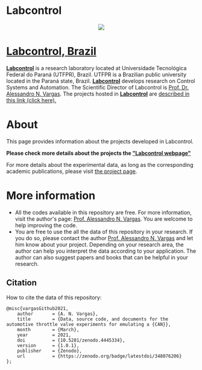 # Labcontrol

<p align="center"><a href="http://www.labcontrol.xyz/dokuwiki" target="_blank" rel="noopener"><img src="images/logo.png"></a></p>

# [Labcontrol, Brazil](http://www.labcontrol.xyz/dokuwiki)

[**Labcontrol**](http://www.labcontrol.xyz/dokuwiki)  is a research laboratory located at Universidade Tecnológica Federal do Paraná (UTFPR), Brazil. UTFPR is a Brazilian public university located in the Paraná state, Brazil. [**Labcontrol**](http://www.labcontrol.xyz/dokuwiki)  develops research on Control Systems and Automation. The Scientific Director of Labcontrol is [Prof. Dr. Alessandro N. Vargas](http://www.anvargas.com). The projects hosted in [**Labcontrol**](http://www.labcontrol.xyz/dokuwiki)  are [described in this link (click here).](http://www.anvargas.com/blog)

About
============

This page provides information about the projects developed in Labcontrol.

**Please check more details about the projects the ["Labcontrol webpage"](http://www.anvargas.com/blog/)**


For more details about the experimental data, as long as the corresponding academic publications, please visit [the project page](http://www.anvargas.com/blog).


More information
================

* All the codes available in this repository are free. For more information, visit the author's page: [Prof. Alessandro N. Vargas](http://www.anvargas.com). You are welcome to help improving the code.
* You are free to use the all the data of this repository in your research. If you do so, please contact the author [Prof. Alessandro N. Vargas](http://www.anvargas.com) 
and let him know about your project. Depending on your research area, the author can help you interpret the data according to your application. 
The author can also suggest papers and books that can be helpful in your research.

Citation
------
How to cite the data of this repository:

```
@misc{vargasGithub2021,
    author       = {A. N. Vargas},
    title        = {Data, source code, and documents for the automotive throttle valve experiments for emulating a {CAN}},
    month        = {March},
    year         = 2021,
    doi          = {10.5281/zenodo.4445334},
    version      = {1.0.1},
    publisher    = {Zenodo},
    url          = {https://zenodo.org/badge/latestdoi/348076206}
};
```



